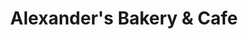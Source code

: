 ---
title: "Alexander's Bakery & Cafe"
url: /edinburgh/alexanders-bakery-und-cafe/
shop: Bäckerei
---
